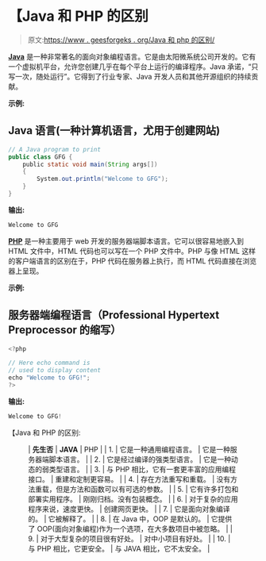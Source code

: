 # 【Java 和 PHP 的区别

> 原文:[https://www . geesforgeks . org/Java 和 php 的区别/](https://www.geeksforgeeks.org/difference-between-java-and-php/)

[**Java**](https://www.geeksforgeeks.org/java/) 是一种非常著名的面向对象编程语言。它是由太阳微系统公司开发的。它有一个虚拟机平台，允许您创建几乎在每个平台上运行的编译程序。Java 承诺，“只写一次，随处运行”。它得到了行业专家、Java 开发人员和其他开源组织的持续贡献。

**示例:**

## Java 语言(一种计算机语言，尤用于创建网站)

```java
// A Java program to print  
public class GFG { 
    public static void main(String args[]) 
    { 
        System.out.println("Welcome to GFG"); 
    } 
}
```

**输出:**

```java
Welcome to GFG
```

[**PHP**](https://www.geeksforgeeks.org/php/) 是一种主要用于 web 开发的服务器端脚本语言。它可以很容易地嵌入到 HTML 文件中，HTML 代码也可以写在一个 PHP 文件中。PHP 与像 HTML 这样的客户端语言的区别在于，PHP 代码在服务器上执行，而 HTML 代码直接在浏览器上呈现。

**示例:**

## 服务器端编程语言（Professional Hypertext Preprocessor 的缩写）

```java
<?php 

// Here echo command is
// used to display content
echo "Welcome to GFG!"; 
?> 
```

**输出:**

```java
Welcome to GFG!
```

【Java 和 PHP 的区别:

<figure class="table">

| **先生否** | **JAVA** | PHP |
| 1. | 它是一种通用编程语言。 | 它是一种服务器端脚本语言。 |
| 2. | 它是经过编译的强类型语言。 | 它是一种动态的弱类型语言。 |
| 3. | 与 PHP 相比，它有一套更丰富的应用编程接口。 | 重建和定制更容易。 |
| 4. | 存在方法重写和重载。 | 没有方法重载，但是方法和函数可以有可选的参数。 |
| 5. | 它有许多打包和部署实用程序。 | 刚刚归档。没有包装概念。 |
| 6. | 对于复杂的应用程序来说，速度更快。 | 创建网页更快。 |
| 7. | 它是面向对象编译的。 | 它被解释了。 |
| 8. | 在 Java 中，OOP 是默认的。 | 它提供了 OOP(面向对象编程)作为一个选项，在大多数项目中被忽略。 |
| 9. | 对于大型复杂的项目很有好处。 | 对中小项目有好处。 |
| 10. | 与 PHP 相比，它更安全。 | 与 JAVA 相比，它不太安全。 |

</figure>